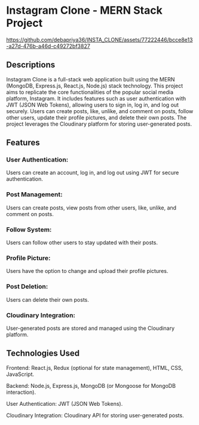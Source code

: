 # Instagram Clone - MERN Stack Project


https://github.com/debapriya36/INSTA_CLONE/assets/77222446/bcce8e13-a27d-476b-a46d-c49272bf3827

## Descriptions 
Instagram Clone is a full-stack web application built using the MERN (MongoDB, Express.js, React.js, Node.js) stack technology. This project aims to replicate the core functionalities of the popular social media platform, Instagram. It includes features such as user authentication with JWT (JSON Web Tokens), allowing users to sign in, log in, and log out securely. Users can create posts, like, unlike, and comment on posts, follow other users, update their profile pictures, and delete their own posts. The project leverages the Cloudinary platform for storing user-generated posts.

## Features
### User Authentication:
Users can create an account, log in, and log out using JWT for secure authentication.

### Post Management: 
Users can create posts, view posts from other users, like, unlike, and comment on posts.

### Follow System: 
Users can follow other users to stay updated with their posts.

### Profile Picture: 
Users have the option to change and upload their profile pictures.

### Post Deletion:
Users can delete their own posts.

### Cloudinary Integration: 
User-generated posts are stored and managed using the Cloudinary platform.

## Technologies Used
Frontend: React.js, Redux (optional for state management), HTML, CSS, JavaScript.

Backend: Node.js, Express.js, MongoDB (or Mongoose for MongoDB interaction).

User Authentication: JWT (JSON Web Tokens).

Cloudinary Integration: Cloudinary API for storing user-generated posts.




